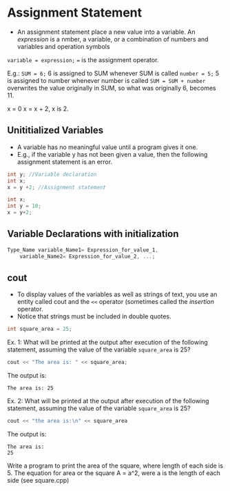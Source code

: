 # Assignment Statement
- An assignment statement place a new value into a variable.
An *expression* is a nmber, a variable, or a combination of numbers and variables and operation symbols

`variable = expression;`
`=` is the assignment operator.

E.g.:
`SUM = 6;` 6 is assigned to SUM whenever SUM is called
`number = 5;` 5 is assigned to number whenever number is called
`SUM = SUM + number` overwrites the value originally in SUM, so what was originally 6, becomes 11.

x = 0
x = x + 2, x is 2.

## Unititialized Variables
- A variable has no meaningful value until a program gives it one.
- E.g., if the variable y has not been given a value, then the following assignment statement is an error.

```cpp
int y; //Variable declaration
int x;
x = y +2; //Assignment statement
```

```cpp
int x;
int y = 10;
x = y+2;
```

## Variable Declarations with initialization

```cpp
Type_Name variable_Name1= Expression_for_value_1,
	variable_Name2= Expression_for_value_2, ...;
```

## cout
- To display values of the variables as well as strings of text, you use an entity called cout and the `<<` operator (sometimes called the *insertion* operator.
- Notice that strings must be included in double quotes.
```cpp
int square_area = 25;
```

Ex. 1: What will be printed at the output after execution of the following statement, assuming the value of the variable `square_area` is 25?

```cpp
cout << "The area is: " << square_area;
```

The output is:

`The area is: 25`

Ex. 2: What will be printed at the output after execution of the following statement, assuming the value of the variable `square_area` is 25?

```cpp
cout << "the area is:\n" << square_area
```

The output is:

```
The area is:
25
```

Write a program to print the area of the square, where length of each side is 5. The equation for area or the square A = a^2, were a is the length of each side (see square.cpp)
